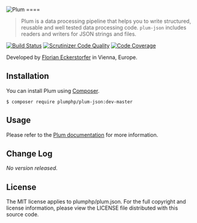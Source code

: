 <img src="https://florian.ec/img/plum/logo.png" alt="Plum">
====

> Plum is a data processing pipeline that helps you to write structured, reusable and well tested data processing code.
> `plum-json` includes readers and writers for JSON strings and files.

[![Build Status](https://travis-ci.org/plumphp/plum-json.svg?branch=master)](https://travis-ci.org/plumphp/plum-json)
[![Scrutinizer Code Quality](https://scrutinizer-ci.com/g/plumphp/plum-json/badges/quality-score.png?b=master)](https://scrutinizer-ci.com/g/plumphp/plum-json/?branch=master)
[![Code Coverage](https://scrutinizer-ci.com/g/plumphp/plum/badges/coverage.png?b=master)](https://scrutinizer-ci.com/g/plumphp/plum-json/?branch=master)

Developed by [Florian Eckerstorfer](https://florian.ec) in Vienna, Europe.

Installation
------------

You can install Plum using [Composer](http://getcomposer.org).

```shell
$ composer require plumphp/plum-json:dev-master
```


Usage
-----

Please refer to the [Plum documentation](https://github.com/plumphp/plum/docs/index.md) for more information.


Change Log
----------

*No version released.*


License
-------

The MIT license applies to plumphp/plum.json. For the full copyright and license information,
please view the LICENSE file distributed with this source code.
